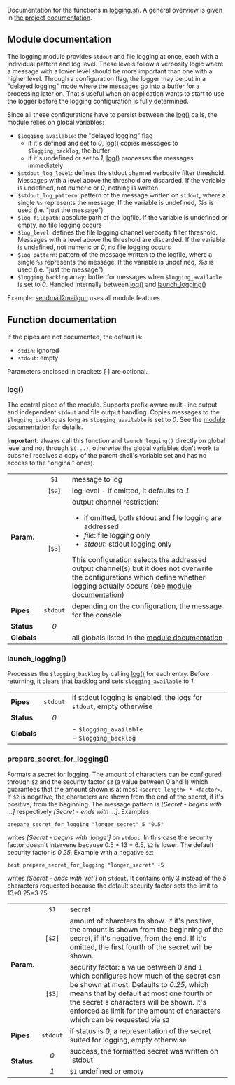 Documentation for the functions in [logging.sh](logging.sh). A general overview is given in
[the project documentation](https://github.com/DonTseTse/bash_commons#logging).

## Module documentation
The logging module provides `stdout` and file logging at once, each with a individual pattern and log level. These levels follow a verbosity logic 
where a message with a lower level should be more important than one with a higher level. Through a configuration flag, the logger may be
put in a "delayed logging" mode where the messages go into a buffer for a processing later on. That's useful when an application wants to start to use
the logger before the logging configuration is fully determined. 

Since all these configurations have to persist between the [log()](#log) calls, the module relies on global variables:
- `$logging_available`: the "delayed logging" flag
	- if it's defined and set to *0*, [log()](#log) copies messages to `$logging_backlog`, the buffer
	- if it's undefined or set to *1*, [log()](#log) processes the messages immediately
- `$stdout_log_level`: defines the stdout channel verbosity filter threshold. Messages with a level above the threshold are discarded. If the variable 
   is undefined, not numeric or *0*, nothing is written
- `$stdout_log_pattern`: pattern of the message written on `stdout`, where a single `%s` represents the message. If the variable is undefined, *%s* is 
   used (i.e. "just the message")
- `$log_filepath`: absolute path of the logfile. If the variable is undefined or empty, no file logging occurs
- `$log_level`: defines the file logging channel verbosity filter threshold. Messages with a level above the threshold are discarded. If the variable is 
   undefined, not numeric or *0*, no file logging occurs
- `$log_pattern`: pattern of the message written to the logfile, where a single `%s` represents the message. If the variable is undefined, *%s* is used 
   (i.e. "just the message")
- `$logging_backlog` array: buffer for messages when `$logging_available` is set to *0*. Handled internally between [log()](#log) and 
  [launch_logging()](#launch_logging)

Example: [sendmail2mailgun](https://github.com/DonTseTse/sendmail2mailgun/blob/master/emulator.sh#L265) uses all module features

## Function documentation
If the pipes are not documented, the default is:
- `stdin`: ignored
- `stdout`: empty

Parameters enclosed in brackets [ ] are optional.

### log()
The central piece of the module. Supports prefix-aware multi-line output and independent `stdout` and file output handling. Copies messages
to the `$logging_backlog` as long as `$logging_available` is set to *0*. See the [module documentation](#module-documentation) for details.

**Important**: always call this function and `launch_logging()` directly on global level and not through `$(...)`, otherwise the global 
variables don't work (a subshell receives a copy of the parent shell's variable set and has no access to the "original" ones).
<table>
        <tr><td rowspan="3"><b>Param.</b></td>
                <td align="center"><code>$1</code></td><td width="90%">message to log</td></tr>
        <tr>    <td align="center">[<code>$2</code>]</td><td>log level - if omitted, it defaults to <em>1</em></td></tr>
        <tr>    <td align="center">[<code>$3</code>]</td><td>output channel restriction:
			<ul>
				<li>if omitted, both stdout and file logging are addressed</li>
				<li><em>file</em>: file logging only</li>
				<li><em>stdout</em>: stdout logging only</li>
			</ul>
		This configuration selects the addressed output channel(s) but it does not overwrite the configurations which define whether logging 
		actually occurs (see <a href="#module-documentation">module documentation</a>) 
	</td></tr>
        <tr><td><b>Pipes</b></td><td align="center"><code>stdout</code></td><td>depending on the configuration, the message for the console</td></tr>
        <tr><td><b>Status</b></td><td align="center"><em>0</em></td><td></td></tr>
        <tr><td><b>Globals</b></td><td align="center"></td><td>all globals listed in the <a href="#module-documentation">module documentation</a></td></tr>	
</table>

### launch_logging()
Processes the `$logging_backlog` by calling [log()](#log) for each entry. Before returning, it clears that backlog and sets `$logging_available` to *1*.
<table>
	<tr><td><b>Pipes</b></td><td align="center"><code>stdout</code></td><td width="90%">if stdout logging is enabled, the logs for <code>stdout</code>, 
	empty otherwise</td></tr>
	<tr><td><b>Status</b></td><td align="center"><em>0</em></td><td></td></tr>
	<tr><td><b>Globals</b></td><td></td><td>
		- <code>$logging_available</code><br>
                - <code>$logging_backlog</code>
	</td></tr>
</table>

### prepare_secret_for_logging()
Formats a secret for logging. The amount of characters can be configured through `$2` and the security factor `$3` (a value between 0 and 1) which 
guarantees that the amount shown is at most `<secret length> * <factor>`. If `$2` is negative, the characters are shown from the end of the secret, if it's positive, 
from the beginning. The message pattern is *[Secret - begins with ...]* respectively *[Secret - ends with ...]*. Examples:
```
prepare_secret_for_logging "longer_secret" 5 "0.5"
```
writes *[Secret - begins with 'longe']* on `stdout`. In this case the security factor doesn't intervene because 0.5 * 13 = 6.5, `$2` is lower. The default
security factor is *0.25*. Example with a negative `$2`:
```
test prepare_secret_for_logging "longer_secret" -5
```
writes *[Secret - ends with 'ret']* on `stdout`. It contains only 3 instead of the *5* characters requested because the default security factor sets the 
limit to 13*0.25=3.25.
<table>
        <tr><td rowspan="3"><b>Param.</b></td>
                <td align="center"><code>$1</code></td><td width="90%">secret</td></tr>
        <tr>    <td align="center"><code>[$2]</code></td><td>amount of charcters to show. If it's positive, the amount is shown from the beginning of the secret, if it's 
		negative, from the end. If it's omitted, the first fourth of the secret will be shown.</td></tr>
        <tr>    <td align="center">[<code>$3</code>]</td><td>security factor: a value between 0 and 1 which configures how much of the secret can be shown at most.
                Defaults to <em>0.25</em>, which means that by default at most one fourth of the secret's characters will be shown. It's enforced as limit for the amount
                of characters which can be requested via <code>$2</code></td></tr>
        <tr><td><b>Pipes</b></td><td align="center"><code>stdout</code></td><td>if status is <em>0</em>, a representation of the secret suited for logging, empty otherwise</td></tr>
        <tr><td rowspan="2"><b>Status</b></td>
                <td align="center"><em>0</em></td><td>success, the formatted secret was written on `stdout`</td></tr>
        <tr>    <td align="center"><em>1</em></td><td><code>$1</code> undefined or empty</td></tr>
</table>
